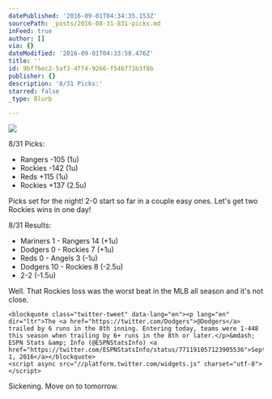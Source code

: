 ```yaml
---
datePublished: '2016-09-01T04:34:35.153Z'
sourcePath: _posts/2016-08-31-831-picks.md
inFeed: true
author: []
via: {}
dateModified: '2016-09-01T04:33:58.476Z'
title: ''
id: 9bf76ec2-5af3-4ff4-9266-f54b771b3f8b
publisher: {}
description: '8/31 Picks:'
starred: false
_type: Blurb

---
```

![](https://the-grid-user-content.s3-us-west-2.amazonaws.com/07201755-fc8a-4129-ad57-3d8c79319f96.jpg)

8/31 Picks:

* Rangers -105 (1u)
* Rockies -142 (1u)
* Reds +115 (1u)
* Rockies +137 (2.5u)

Picks set for the night! 2-0 start so far in a couple easy ones. Let's get two Rockies wins in one day!

8/31 Results:

* Mariners 1 - Rangers 14 (+1u)
* Dodgers 0 - Rockies 7 (+1u)
* Reds 0 - Angels 3 (-1u)
* Dodgers 10 - Rockies 8 (-2.5u)
* 2-2 (-1.5u)

Well. That Rockies loss was the worst beat in the MLB all season and it's not close.

    <blockquote class="twitter-tweet" data-lang="en"><p lang="en" dir="ltr">The <a href="https://twitter.com/Dodgers">@Dodgers</a> trailed by 6 runs in the 8th inning. Entering today, teams were 1-448 this season when trailing by 6+ runs in the 8th or later.</p>&mdash; ESPN Stats &amp; Info (@ESPNStatsInfo) <a href="https://twitter.com/ESPNStatsInfo/status/771191057123905536">September 1, 2016</a></blockquote>
    <script async src="//platform.twitter.com/widgets.js" charset="utf-8"></script>

Sickening. Move on to tomorrow.